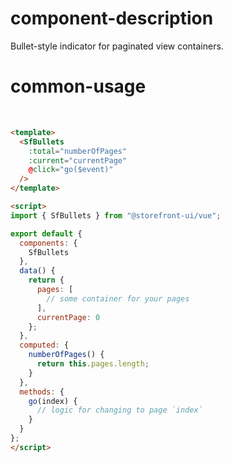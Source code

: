 # component-description
Bullet-style indicator for paginated view containers.

# common-usage
<br>
<SfBullets :total="5" :current="1" />

```html
<template>
  <SfBullets
    :total="numberOfPages"
    :current="currentPage"
    @click="go($event)"
  />
</template>

<script>
import { SfBullets } from "@storefront-ui/vue";

export default {
  components: {
    SfBullets
  },
  data() {
    return {
      pages: [
        // some container for your pages
      ],
      currentPage: 0
    };
  },
  computed: {
    numberOfPages() {
      return this.pages.length;
    }
  },
  methods: {
    go(index) {
      // logic for changing to page `index`
    }
  }
};
</script>
```
